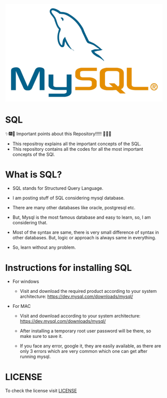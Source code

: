 ![](docs/Images/sql_Image.png)

# SQL

:sparkles::fireworks::tada: Important points about this Repository!!!!! :tada::fireworks::sparkles: 


- This repositroy explains all the important concepts of the SQL.
- This repository contains all the codes for all the most important concepts of the SQl.

# What is SQL?

- SQL stands for Structured Query Language.

- I am posting stuff of SQL considering mysql database.

- There are many other databases like oracle, postgresql etc.

- But, Mysql is the most famous database and easy to learn, so, I am considering that.

- Most of the syntax are same, there is very small difference of syntax in other databases. But, logic or approach is always same in everything.

- So, learn without any problem.


# Instructions for installing SQL

- For windows
  -  Visit and download the required product according to your system architecture: https://dev.mysql.com/downloads/mysql/

- For MAC
  -  Visit and download according to your system architecture: https://dev.mysql.com/downloads/mysql/

  - After installing a temporary root user password will be there, so make sure to save it.
  - If you face any error, google it, they are easily available, as there are only 3 errors which are very common which one can get after running mysql.




# LICENSE


To check the license visit [LICENSE](https://github.com/HarshitDawar55/SQL/blob/master/docs/LICENSE.md)
